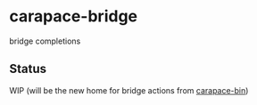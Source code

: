 # carapace-bridge

bridge completions

## Status

WIP (will be the new home for bridge actions from [carapace-bin](https://github.com/rsteube/carapace-bin))
